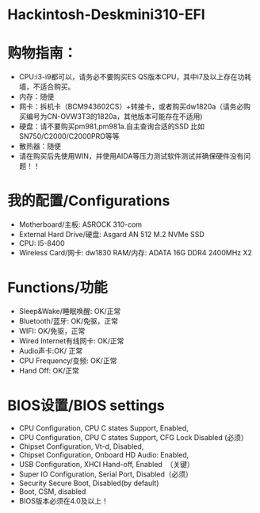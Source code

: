 # Hackintosh-Deskmini310-EFI

# 购物指南：

- CPU:i3-i9都可以，请务必不要购买ES QS版本CPU，其中i7及以上存在功耗墙，不适合购买。
- 内存：随便
- 网卡：拆机卡（BCM943602CS）+转接卡，或者购买dw1820a（请务必购买编号为CN-OVW3T3的1820a，其他版本可能存在不适用)
- 硬盘：请不要购买pm981,pm981a.自主查询合适的SSD 比如SN750/C2000/C2000PRO等等
- 散热器：随便
- 请在购买后先使用WIN，并使用AIDA等压力测试软件测试并确保硬件没有问题！！




# 我的配置/Configurations

- Motherboard/主板: ASROCK 310-com
- External Hard Drive/硬盘: Asgard AN 512 M.2 NVMe SSD
- CPU: I5-8400  
- Wireless Card/网卡: dw1830
RAM/内存: ADATA 16G DDR4 2400MHz X2


# Functions/功能
- Sleep&Wake/睡眠唤醒: OK/正常
- Bluetooth/蓝牙: OK/免驱，正常
- WIFI: OK/免驱，正常
- Wired Internet有线网卡: OK/正常
- Audio声卡:OK/ 正常
- CPU Frequency/变频: OK/正常
- Hand Off: OK/正常







# BIOS设置/BIOS settings


  - CPU Configuration, CPU C states Support, Enabled,
  - CPU Configuration, CPU C states Support, CFG Lock Disabled (必须）
  - Chipset Configuration, Vt-d, Disabled,
  - Chipset Configuration, Onboard HD Audio: Enabled,
  - USB Configuration, XHCI Hand-off, Enabled  （关键）
  - Super IO Configuration, Serial Port, Disabled（必须）
  - Security Secure Boot, Disabled(by default)
  - Boot, CSM, disabled
  - BIOS版本必须在4.0及以上！
